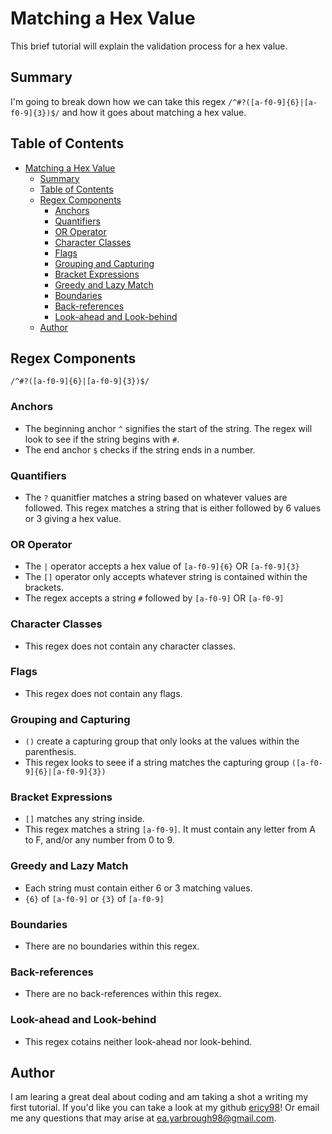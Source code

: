 # Matching a Hex Value

This brief tutorial will explain the validation process for a hex value.

## Summary

I'm going to break down how we can take this regex ```/^#?([a-f0-9]{6}|[a-f0-9]{3})$/``` and how it goes about matching a hex value.

## Table of Contents

- [Matching a Hex Value](#matching-a-hex-value)
  - [Summary](#summary)
  - [Table of Contents](#table-of-contents)
  - [Regex Components](#regex-components)
    - [Anchors](#anchors)
    - [Quantifiers](#quantifiers)
    - [OR Operator](#or-operator)
    - [Character Classes](#character-classes)
    - [Flags](#flags)
    - [Grouping and Capturing](#grouping-and-capturing)
    - [Bracket Expressions](#bracket-expressions)
    - [Greedy and Lazy Match](#greedy-and-lazy-match)
    - [Boundaries](#boundaries)
    - [Back-references](#back-references)
    - [Look-ahead and Look-behind](#look-ahead-and-look-behind)
  - [Author](#author)

## Regex Components
```/^#?([a-f0-9]{6}|[a-f0-9]{3})$/```
### Anchors
* The beginning anchor ```^```  signifies the start of the string. The regex will look to see if the string begins with ```#```.
* The end anchor ```$``` checks if the string ends in a number.
### Quantifiers
*  The ```?``` quanitfier matches a string based on whatever values are followed. This regex matches a string that is either followed by 6 values or 3 giving a hex value.
### OR Operator
* The ```|``` operator accepts a hex value of  ```[a-f0-9]{6}``` OR ```[a-f0-9]{3}```
* The ```[]``` operator only accepts whatever string is contained within the brackets.
* The regex accepts a string ```#``` followed by ```[a-f0-9]``` OR ```[a-f0-9]```
### Character Classes
* This regex does not contain any character classes.
### Flags
* This regex does not contain any flags.
### Grouping and Capturing
* ```()``` create a capturing group that only looks at the values within the parenthesis.
* This regex looks to seee if a string matches the capturing group ```([a-f0-9]{6}|[a-f0-9]{3})```
### Bracket Expressions
* ```[]``` matches any string inside. 
* This regex matches a string ```[a-f0-9]```. It must contain any letter from A to F, and/or any number from 0 to 9.
### Greedy and Lazy Match
* Each string must contain either 6 or 3 matching values.
* ```{6}``` of ```[a-f0-9]``` or ```{3}``` of ```[a-f0-9]```
### Boundaries
* There are no boundaries within this regex.
### Back-references
* There are no back-references within this regex.
### Look-ahead and Look-behind
* This regex cotains neither look-ahead nor look-behind. 

## Author

I am learing a great deal about coding and am taking a shot a writing my first tutorial. If you'd like you can take a look at my github [ericy98](https://github.com/ericy98/)! Or email me any questions that may arise at ea.yarbrough98@gmail.com.
